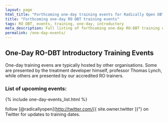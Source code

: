```yaml
---
layout: page
html_title: "Forthcoming one-day training events for Radically Open DBT (RO DBT)"
title: "Forthcoming one-day RO DBT training events"
tags: RO DBT, events, training, one-day, introductory
meta_description: Full listing of forthcoming one-day RO-DBT training events.
permalink: /one-day-events/
---
```


## One-Day RO-DBT Introductory Training Events
One-day training evens are typically hosted by other organisations. Some are presented by the treatment developer himself, professor Thomas Lynch, while others are presented by our accredited RO trainers. 

### List of upcoming events:
{% include one-day-events_list.html %}



<span class="icon-twitter"></span> follow [@radicallyopen](http://twitter.com/{{ site.owner.twitter }}") on Twitter for updates to training dates.
